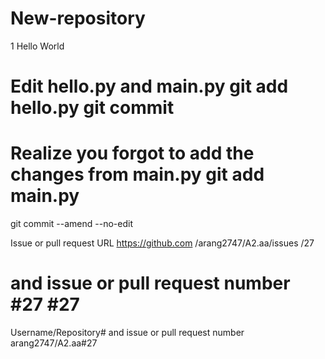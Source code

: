# New-repository 
1 Hello World
# Edit hello.py and main.py git add hello.py git commit 
# Realize you forgot to add the changes from main.py git add main.py 
git commit --amend --no-edit


Issue or pull request URL  https://github.com /arang2747/A2.aa/issues /27

# and issue or pull request number #27                                    #27

Username/Repository# and issue or pull request number               arang2747/A2.aa#27  
